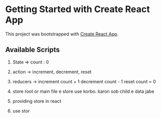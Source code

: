 # Getting Started with Create React App

This project was bootstrapped with [Create React App](https://github.com/facebook/create-react-app).

## Available Scripts

1. State => count : 0
2. action -> increment, decrement, reset
3.  reducers -> increment count + 1
              decrement count - 1
              reset count  = 0

4. store
root or main file e store use korbo. karon sob child e data jabe
5. providing store in react
6. use stor
